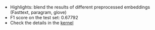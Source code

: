 * Highlights: blend the results of different preprocessed embeddings (Fasttext, paragram, glove)
* F1 score on the test set: 0.67792
* Check the details in the [kernel](https://www.kaggle.com/xfffrank/gru-with-preprocessed-embeddings)
